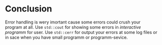 # Conclusion

Error handling is wery imortant cause some errors could crush your program at all. Use `std::cout` for showing some errors in *interactive programm* for user. Use `std::cerr` for output your errors at some log files or in sace when you have small programm or programm-sevice.

